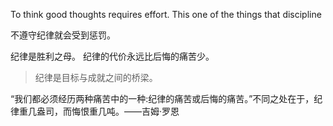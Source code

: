 To think good thoughts requires effort. This one of the things that discipline

不遵守纪律就会受到惩罚。

纪律是胜利之母。
纪律的代价永远比后悔的痛苦少。

> 纪律是目标与成就之间的桥梁。
> 
“我们都必须经历两种痛苦中的一种:纪律的痛苦或后悔的痛苦。”不同之处在于，纪律重几盎司，而悔恨重几吨。——吉姆·罗恩